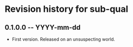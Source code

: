 # Revision history for sub-qual

## 0.1.0.0  -- YYYY-mm-dd

* First version. Released on an unsuspecting world.
